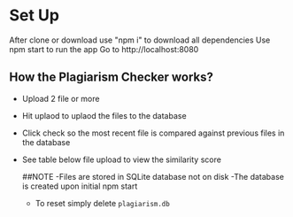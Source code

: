 # Set Up
After clone or download use "npm i" to download all dependencies
Use npm start to run the app
Go to http://localhost:8080

## How the Plagiarism Checker works?

- Upload 2 file or more
- Hit uplaod to uplaod the files to the database
- Click check so the most recent file is compared against previous files in the database
- See table below file upload to view the similarity score

  ##NOTE
  -Files are stored in SQLite database not on disk
  -The database is created upon initial npm start
  - To reset simply delete ```plagiarism.db```
  
